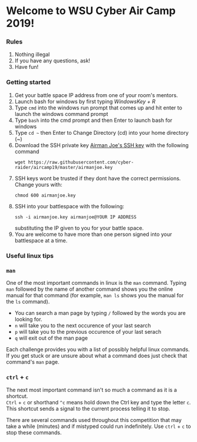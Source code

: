 # Welcome to WSU Cyber Air Camp 2019!

### Rules

1. Nothing illegal
2. If you have any questions, ask!
3. Have fun!

### Getting started

1. Get your battle space IP address from one of your room's mentors.
2. Launch bash for windows by first typing *WindowsKey + R*
3. Type `cmd` into the windows run prompt that comes up and hit enter to launch the windows command prompt
4. Type `bash` into the cmd prompt and then Enter to launch bash for windows
5. Type `cd ~` then Enter to Change Directory (cd) into your home directory (~)
6. Download the SSH private key [Airman Joe's SSH key](airmanjoe.key) with the following command 
   ```
   wget https://raw.githubusercontent.com/cyber-raider/aircamp19/master/airmanjoe.key
   ```
7. SSH keys wont be trusted if they dont have the correct permissions.  
   Change yours with:
   ```
   chmod 600 airmanjoe.key
   ```
8. SSH into your battlespace with the following: 
   ```
   ssh -i airmanjoe.key airmanjoe@YOUR IP ADDRESS
   ``` 
   substituting the IP given to you for your battle space. 
9. You are welcome to have more than one person signed into your battlespace at 
   a time.

### Useful linux tips
### `man`
One of the most important commands in linux is the `man` command.  Typing 
`man` followed by the name of another command shows you the online manual 
for that command (for example, `man ls` shows you the manual for the `ls` 
command).
* You can search a man page by typing `/` followed by the words you are looking for.
* `n` will take you to the next occurence of your last search
* `p` will take you to the previous occurence of your last serach
* `q` will exit out of the man page

Each challenge provides you with a list of possibly helpful linux commands.  
If you get stuck or are unsure about what a command does just check that command's `man` page.

### `ctrl` + `c`
The next most important command isn't so much a command as it is a shortcut.  
`Ctrl` + `c` or shorthand `^c` means hold down the Ctrl key and type the 
letter `c`.  This shortcut sends a signal to the current process telling it to 
stop.

There are several commands used throughout this competition that may take a 
while (minutes) and if mistyped could run indefinitely.  Use `ctrl` + `c` to 
stop these commands.

